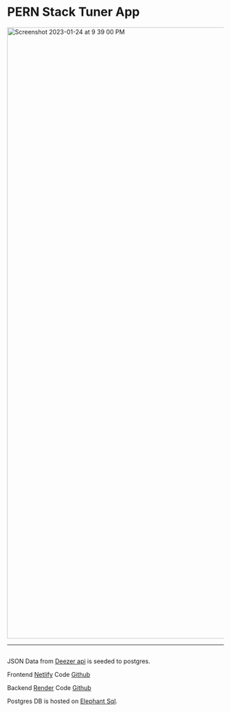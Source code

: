 # PERN Stack Tuner App

<img width="1423" alt="Screenshot 2023-01-24 at 9 39 00 PM" src="https://user-images.githubusercontent.com/83052118/214468659-e2d43f16-421e-4ff1-b5b3-3a8e16010621.png">

---

##

JSON Data from [Deezer api](https://rapidapi.com/deezerdevs/api/deezer-1) is seeded to postgres.

Frontend [ Netlify](https://tuner-frontend-pern.netlify.app/) Code [Github](https://github.com/bolattt/tuner-frontend)

Backend [ Render](https://tuner-backend-pern-stack.onrender.com/songs) Code [Github](https://github.com/bolattt/lab-express-sql-seed-read)

Postgres DB is hosted on [Elephant Sql](https://www.elephantsql.com/).

